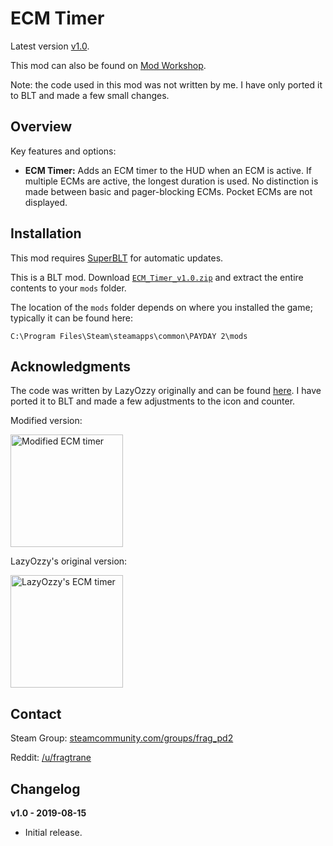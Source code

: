 # ECM Timer

Latest version [v1.0](https://github.com/fragtrane/Payday-2-Mods/raw/master/ECM%20Timer/ECM_Timer_v1.0.zip).

This mod can also be found on [Mod Workshop](https://modworkshop.net/mydownloads.php?action=view_down&did=25509).

Note: the code used in this mod was not written by me. I have only ported it to BLT and made a few small changes.

## Overview

Key features and options:

- **ECM Timer:** Adds an ECM timer to the HUD when an ECM is active. If multiple ECMs are active, the longest duration is used. No distinction is made between basic and pager-blocking ECMs. Pocket ECMs are not displayed.

## Installation

This mod requires [SuperBLT](https://superblt.znix.xyz) for automatic updates.

This is a BLT mod. Download [`ECM_Timer_v1.0.zip`](https://github.com/fragtrane/Payday-2-Mods/raw/master/ECM%20Timer/ECM_Timer_v1.0.zip) and extract the entire contents to your `mods` folder.

The location of the `mods` folder depends on where you installed the game; typically it can be found here:

```
C:\Program Files\Steam\steamapps\common\PAYDAY 2\mods
```

## Acknowledgments

The code was written by LazyOzzy originally and can be found [here](https://www.unknowncheats.me/forum/payday-2-a/122868-ecm-duration-timer.html). I have ported it to BLT and made a few adjustments to the icon and counter.

Modified version:

<a href="https://i.imgur.com/B07Y85A.jpg"><img src="https://i.imgur.com/B07Y85A.jpg" alt="Modified ECM timer" height="180"></a>

LazyOzzy's original version:

<a href="https://i.imgur.com/O3twITA.jpg"><img src="https://i.imgur.com/O3twITA.jpg" alt="LazyOzzy's ECM timer" height="180"></a>

## Contact

Steam Group: [steamcommunity.com/groups/frag_pd2](https://steamcommunity.com/groups/frag_pd2)

Reddit: [/u/fragtrane](https://www.reddit.com/user/fragtrane)

## Changelog

**v1.0 - 2019-08-15**

- Initial release.
